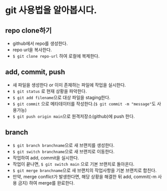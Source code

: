 # git 사용법을 알아봅시다.

## repo clone하기

- github에서 repo를 생성한다.
- repo url을 복사한다.
- `$ git clone repo-url` 하여 로컬에 복제한다.

## add, commit, push

- 새 파일을 생성한다 or 이미 존재하는 파일에 작업을 실시한다.
- `$ git status` 로 현재 상황을 파악한다.
- `$ git add filename`으로 대상 파일을 staging한다.
- `$ git commit` 으로 메타데이터를 작성한다.(`$ git commit -m "message"`도 사용가능)
- `$ git push origin main`으로 원격저장소(github)에 push 한다.

## branch

- `$ git branch branchname`으로 새 브랜치를 생성한다.
- `$ git switch branchname`으로 새 브랜치로 이동한다.
- 작업하여 add, commit을 실시한다.
- 작업이 끝나면, `$ git switch main` 으로 기본 브랜치로 돌아온다.
- `$ git merge branchname`으로 새 브랜치의 작업사항을 기본 브랜치로 합친다.
- 만약, merge conflict가 발생한다면, 해당 상황을 해결한 뒤 add, commit(-m 사용 금지) 하여 merge를 완료한다.
